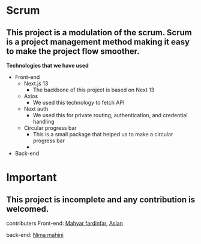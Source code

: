 # Scrum

## This project is a modulation of the scrum. Scrum is a project management method making it easy to make the project flow smoother. 

**Technologies that we have used**

- Front-end
  - Next.js 13
    - The backbone of this project is based on Next 13
  - Axios
    - We used this technology to fetch API
  - Next auth
    - We used this for private routing, authentication, and credential handling 
  - Circular progress bar
    - This is a small package that helped us to make a circular progress bar
    - 
- Back-end

# Important
## This project is incomplete and any contribution is welcomed. 

contributers
Front-end: [Mahyar fardinfar](github.com/mahyarfardin), [Aslan](github.com/AslanGhagigat)

back-end: [Nima mahini](github.com/nimamleo)

